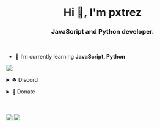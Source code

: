 <h1 align="center">Hi 👋, I'm pxtrez</h1>
<h3 align="center">JavaScript and Python developer.</h3><br>

- 🌱 I’m currently learning **JavaScript, Python**

![](https://komarev.com/ghpvc/?username=pxtrez&color=brightgreen)

<p align="left">
<details>
  <summary>☘ Discord </summary><br>
<a href="https://dsc.gg/elekcje" target="blank"><img align="center" src="https://cdn.jsdelivr.net/npm/simple-icons@3.0.1/icons/discord.svg" alt="pxtrez" height="30" width="40"></a>
</details>
</p>
  
  <p align="left">
<details>
  <summary>💸 Donate </summary><br>
<a href="https://www.buymeacoffee.com/pxtrez"> <img align="left" src="https://cdn.buymeacoffee.com/buttons/v2/default-yellow.png" height="50" width="210" alt="pxtrez" /></a>
</details>
</p>
<br><br>
<img align="center" src="https://github-readme-stats.vercel.app/api?username=pxtrez&&show_icons=true&title_color=ffffff&icon_color=03A87C&text_color=ffffff&bg_color=000000">
<img align="center" src="https://github-readme-stats.vercel.app/api/top-langs/?username=pxtrez&theme=dark">
